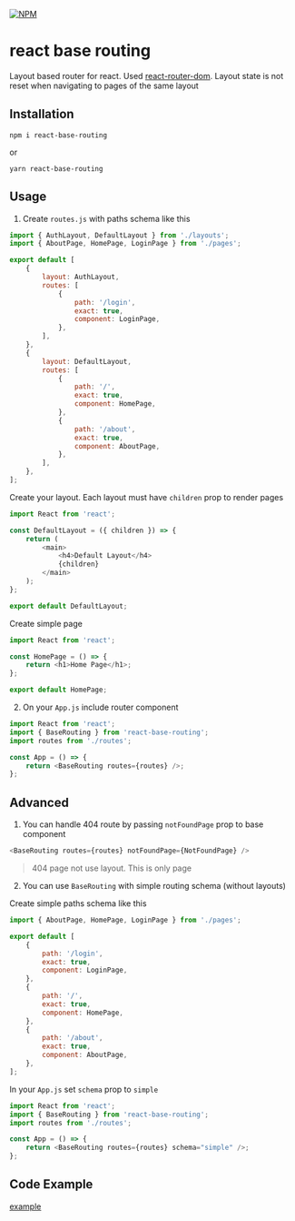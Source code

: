 [![NPM](https://img.shields.io/npm/v/react-base-routing.svg)](https://www.npmjs.com/package/react-base-routing)

# react base routing

Layout based router for react. Used [react-router-dom](https://www.npmjs.com/package/react-router-dom). Layout state is not reset when navigating to pages of the same layout

## Installation

```
npm i react-base-routing
```

or

```
yarn react-base-routing
```

## Usage

1. Create `routes.js` with paths schema like this

```js
import { AuthLayout, DefaultLayout } from './layouts';
import { AboutPage, HomePage, LoginPage } from './pages';

export default [
    {
        layout: AuthLayout,
        routes: [
            {
                path: '/login',
                exact: true,
                component: LoginPage,
            },
        ],
    },
    {
        layout: DefaultLayout,
        routes: [
            {
                path: '/',
                exact: true,
                component: HomePage,
            },
            {
                path: '/about',
                exact: true,
                component: AboutPage,
            },
        ],
    },
];
```

Create your layout. Each layout must have `children` prop to render pages

```js
import React from 'react';

const DefaultLayout = ({ children }) => {
    return (
        <main>
            <h4>Default Layout</h4>
            {children}
        </main>
    );
};

export default DefaultLayout;
```

Create simple page

```js
import React from 'react';

const HomePage = () => {
    return <h1>Home Page</h1>;
};

export default HomePage;
```

2. On your `App.js` include router component

```js
import React from 'react';
import { BaseRouting } from 'react-base-routing';
import routes from './routes';

const App = () => {
    return <BaseRouting routes={routes} />;
};
```

## Advanced

1. You can handle 404 route by passing `notFoundPage` prop to base component

```js
<BaseRouting routes={routes} notFoundPage={NotFoundPage} />
```

> 404 page not use layout. This is only page

2. You can use `BaseRouting` with simple routing schema (without layouts)

Create simple paths schema like this

```js
import { AboutPage, HomePage, LoginPage } from './pages';

export default [
    {
        path: '/login',
        exact: true,
        component: LoginPage,
    },
    {
        path: '/',
        exact: true,
        component: HomePage,
    },
    {
        path: '/about',
        exact: true,
        component: AboutPage,
    },
];
```

In your `App.js` set `schema` prop to `simple`

```js
import React from 'react';
import { BaseRouting } from 'react-base-routing';
import routes from './routes';

const App = () => {
    return <BaseRouting routes={routes} schema="simple" />;
};
```

## Code Example

[example](https://github.com/Aventhor/react-base-routing/tree/master/demo)
